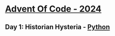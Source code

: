 # [Advent Of Code - 2024](https://adventofcode.com/2024)

## Day 1: Historian Hysteria - [Python](Day_01.py)
